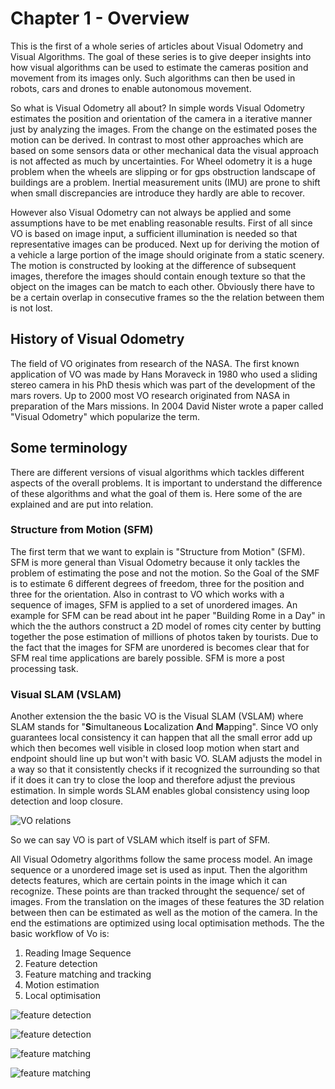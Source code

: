 # Chapter 1 - Overview

This is the first of a whole series of articles about Visual Odometry and Visual Algorithms. The goal of these series
is to give deeper insights into how visual algorithms can be used to estimate the cameras position and movement from 
its images only. Such algorithms can then be used in robots, cars and drones to enable autonomous movement.

So what is Visual Odometry all about? In simple words Visual Odometry estimates the position and orientation of the 
camera in a iterative manner just by analyzing the images. From the change on the estimated poses the motion can be 
derived. In contrast to most other approaches which are based on some sensors data or other mechanical data the 
visual approach is not affected as much by uncertainties. For Wheel odometry it is a huge problem when the wheels 
are slipping or for gps obstruction landscape of buildings are a problem. Inertial measurement units (IMU) are prone 
to shift when small discrepancies are introduce they hardly are able to recover.

However also Visual Odometry can not always be applied and some assumptions have to be met enabling reasonable results.
First of all since VO is based on image input, a sufficient illumination is needed so that representative images can be 
produced. Next up for deriving the motion of a vehicle a large portion of the image should originate from a static 
scenery. The motion is constructed by looking at the difference of subsequent images, therefore the images should 
contain enough texture so that the object on the images can be match to each other. Obviously there have to be a 
certain overlap in consecutive frames so the the relation between them is not lost.

## History of Visual Odometry

The field of VO originates from research of the NASA. The first known application of VO was made by Hans Moraveck 
in 1980 who used a sliding stereo camera in his PhD thesis which was part of the development of the mars rovers. 
Up to 2000 most VO research originated from NASA in preparation of the Mars missions. In 2004 David Nister wrote a 
paper called "Visual Odometry" which popularize the term.

## Some terminology

There are different versions of visual algorithms which tackles different aspects of the overall problems. It is 
important to understand the difference of these algorithms and what the goal of them is. Here some of the are explained 
and are put into relation. 

### Structure from Motion (SFM)

The first term that we want to explain is "Structure from Motion" (SFM). SFM is more general 
than Visual Odometry because it only tackles the problem of estimating the pose and not the motion. So the Goal of the 
SMF is to estimate 6 different degrees of freedom, three for the position and three for the orientation. Also in 
contrast to VO which works with a sequence of images, SFM is applied to a set of unordered images. An example for SFM 
can be read about int he paper "Building Rome in a Day" in which the the authors construct a 2D model of romes city 
center by butting together the pose estimation of millions of photos taken by tourists. Due to the fact that the images 
for SFM are unordered is becomes clear that for SFM real time applications are barely possible. SFM is more a post 
processing task.

### Visual SLAM (VSLAM)

Another extension the the basic VO is the Visual SLAM (VSLAM) where SLAM stands for "**S**imultaneous **L**ocalization 
**A**nd **M**apping". Since VO only guarantees local consistency it can happen that all the small error add up which 
then becomes well visible in closed loop motion when start and endpoint should line up but won't with basic VO. SLAM
adjusts the model in a way so that it consistently checks if it recognized the surrounding so that if it does it can
try to close the loop and therefore adjust the previous estimation. In simple words SLAM enables global consistency 
using loop detection and loop closure.

![VO relations](./img/chapter_1/sfm_vslam_vo.png)

So we can say VO is part of VSLAM which itself is part of SFM.

All Visual Odometry algorithms follow the same process model. An image sequence or a unordered image set is used as input.
Then the algorithm detects features, which are certain points in the image which it can recognize. These points are than
tracked throught the sequence/ set of images. From the translation on the images of these features the 3D relation 
between then can be estimated as well as the motion of the camera. In the end the estimations are optimized using local 
optimisation methods. The the basic workflow of Vo is:

1. Reading Image Sequence
2. Feature detection
3. Feature matching and tracking
4. Motion estimation
5. Local optimisation

![feature detection](./img/chapter_1/input.png)

![feature detection](./img/chapter_1/feature_detection.png)

![feature matching](./img/chapter_1/feature_matching.png)

![feature matching](./img/chapter_1/motion_estimation.png)


